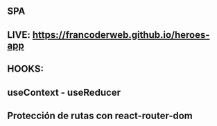 ## SPA

## LIVE:  https://francoderweb.github.io/heroes-app

## HOOKS: 
## useContext - useReducer

## Protección de rutas con react-router-dom

